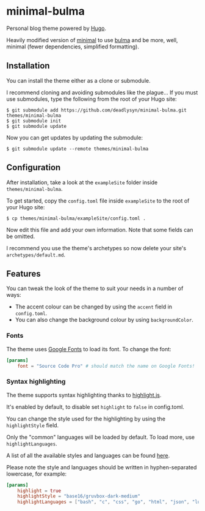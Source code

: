 # minimal-bulma

Personal blog theme powered by [Hugo](https://gohugo.io).

Heavily modified version of [minimal](https://github.com/calintat/minimal)
to use [bulma](https://bulma.io) and be more, well, minimal (fewer
dependencies, simplified formatting).

## Installation

You can install the theme either as a clone or submodule.

I recommend cloning and avoiding submodules like the plague... If you must
use submodules, type the following from the root of your Hugo site:

```
$ git submodule add https://github.com/deadlysyn/minimal-bulma.git themes/minimal-bulma
$ git submodule init
$ git submodule update
```

Now you can get updates by updating the submodule:

```
$ git submodule update --remote themes/minimal-bulma
```

## Configuration

After installation, take a look at the `exampleSite` folder inside `themes/minimal-bulma`.

To get started, copy the `config.toml` file inside `exampleSite` to the root of your Hugo site:

```
$ cp themes/minimal-bulma/exampleSite/config.toml .
```

Now edit this file and add your own information. Note that some fields can be omitted.

I recommend you use the theme's archetypes so now delete your site's `archetypes/default.md`.

## Features

You can tweak the look of the theme to suit your needs in a number of ways:

- The accent colour can be changed by using the `accent` field in `config.toml`.
- You can also change the background colour by using `backgroundColor`.

### Fonts

The theme uses [Google Fonts](https://fonts.google.com) to load its font. To change the font:

```toml
[params]
    font = "Source Code Pro" # should match the name on Google Fonts!
```

### Syntax highlighting

The theme supports syntax highlighting thanks to [highlight.js](https://highlightjs.org).

It's enabled by default, to disable set `highlight` to `false` in config.toml.

You can change the style used for the highlighting by using the `highlightStyle` field.

Only the "common" languages will be loaded by default. To load more, use `highlightLanguages`.

A list of all the available styles and languages can be found [here](https://highlightjs.org/static/demo/).

Please note the style and languages should be written in hyphen-separated lowercase, for example:

```toml
[params]
    highlight = true
    highlightStyle = "base16/gruvbox-dark-medium"
    highlightLanguages = ["bash", "c", "css", "go", "html", "json", "lua", "yaml"]
```
